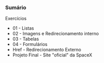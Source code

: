 ### Sumário

Exercícios
* 01 - Listas
* 02 - Imagens e Redirecionamento interno
* 03 - Tabelas
* 04 - Formulários
* Href - Redirecionamento Externo
* Projeto Final - Site "oficial" da SpaceX
